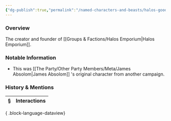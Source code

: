 ```yaml
---
{"dg-publish":true,"permalink":"/named-characters-and-beasts/halos-goodbarrel/","tags":["NPC"],"updated":"2025-06-10T19:04:24.636+01:00"}
---
```



### Overview
The creator and founder of [[Groups & Factions/Halos Emporium\|Halos Emporium]].

### Notable Information 
- This was [[The Party/Other Party Members/Meta/James Absolom\|James Absolom]] 's original character from another campaign. 

### History & Mentions
| § | Interactions |
| - | ------------ |

{ .block-language-dataview}